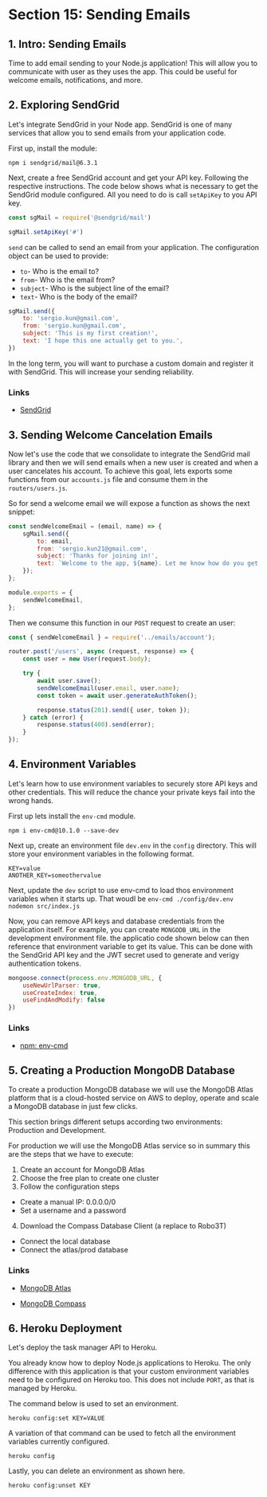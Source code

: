# Section 15: Sending Emails

## 1. Intro: Sending Emails
Time to add email sending to your Node.js application! This will allow you to communicate with user as they uses the app. This could be useful for welcome emails, notifications, and more.

## 2. Exploring SendGrid
Let's integrate SendGrid in your Node app. SendGrid is one of many services that allow you to send emails from your application code.

First up, install the module:

```
npm i sendgrid/mail@6.3.1
```

Next, create a free SendGrid account and get your API key. Following the respective instructions. The code below shows what is necessary to get the SendGrid module configured. All you need to do is call `setApiKey` to you API key.

```js
const sgMail = require('@sendgrid/mail')

sgMail.setApiKey('#')
```

`send` can be called to send an email from your application. The configuration object can be used to provide:

+ `to`- Who is the email to?
+ `from`- Who is the email from?
+ `subject`- Who is the subject line of the email?
+ `text`- Who is the body of the email?

```js
sgMail.send({
    to: 'sergio.kun@gmail.com',
    from: 'sergio.kun@gmail.com',
    subject: 'This is my first creation!',
    text: 'I hope this one actually get to you.',
})
```

In the long term, you will want to purchase a custom domain and register it with SendGrid. This will increase your sending reliability.

### Links
+ [SendGrid](https://sendgrid.com/)


## 3. Sending Welcome Cancelation Emails
Now let's use the code that we consolidate to integrate the SendGrid mail library and then we will send emails when a new user is created and when a user cancelates his account. To achieve this goal, lets exports some functions from our `accounts.js` file and consume them in the `routers/users.js`.

So for send a welcome email we will expose a function as shows the next snippet:

```js
const sendWelcomeEmail = (email, name) => {
    sgMail.send({
        to: email,
        from: 'sergio.kun21@gmail.com',
        subject: 'Thanks for joining in!',
        text: `Welcome to the app, ${name}. Let me know how do you get along with the app`
    });
};

module.exports = {
    sendWelcomeEmail,
};
```
Then we consume this function in our `POST` request to create an user:

```js
const { sendWelcomeEmail } = require('../emails/account');

router.post('/users', async (request, response) => {
    const user = new User(request.body);

    try {
        await user.save();
        sendWelcomeEmail(user.email, user.name);
        const token = await user.generateAuthToken();

        response.status(201).send({ user, token });
    } catch (error) {
        response.status(400).send(error);
    }
});
```

## 4. Environment Variables
Let's learn how to use environment variables to securely store API keys and other credentials. This will reduce the chance your private keys fail into the wrong hands.

First up lets install the `env-cmd` module.

```
npm i env-cmd@10.1.0 --save-dev
```

Next up, create an environment file `dev.env` in the `config` directory. This will store your environment variables in the following format.

```
KEY=value
ANOTHER_KEY=someothervalue
```

Next, update the `dev` script to use env-cmd to load thos environment variables when it starts up. That woudl be `env-cmd ./config/dev.env nodemon src/index.js`

Now, you can remove API keys and database credentials from the application itself. For example, you can create `MONGODB_URL` in the development environment file. the applicatio code shown below can then reference that environment variable to get its value. This can be done with the SendGrid API key and the JWT secret used to generate and verigy authentication tokens.

```js
mongoose.connect(process.env.MONGODB_URL, {
    useNewUrlParser: true,
    useCreateIndex: true,
    useFindAndModify: false
})
```
### Links
+ [npm: env-cmd](https://www.npmjs.com/package/env-cmd)

## 5. Creating a Production MongoDB Database
To create a production MongoDB database we will use the MongoDB Atlas platform that is a cloud-hosted service on AWS to deploy, operate and scale a MongoDB database in just few clicks.

This section brings different setups according two environments: Production and Development.

For production we will use the MongoDB Atlas service so in summary this are the steps that we have to execute:

1. Create an account for MongoDB Atlas
2. Choose the free plan to create one cluster
3. Follow the configuration steps
  + Create a manual IP: 0.0.0.0/0
  + Set a username and a password
4. Download the Compass Database Client (a replace to Robo3T)
  + Connect the local database
  + Connect the atlas/prod database 

### Links
+ [MongoDB Atlas](https://www.mongodb.com/cloud/atlas/lp/general/try?utm_source=google&utm_campaign=gs_americas_colombia_search_brand_atlas_desktop&utm_term=atlas%20mongo&utm_medium=cpc_paid_search&utm_ad=e&gclid=EAIaIQobChMIjZLM6a_y5wIVgpOzCh2cygLwEAAYASAAEgIEDfD_BwE)

+ [MongoDB Compass](https://www.mongodb.com/products/compass)

## 6. Heroku Deployment
Let's deploy the task manager API to Heroku.

You already know how to deploy Node.js applications to Heroku. The only difference with this application is that your custom environment variables need to be configured on Heroku too. This does not include `PORT`, as that is managed by Heroku.

The command below is used to set an environment.

```
heroku config:set KEY=VALUE
```

A variation of that command can be used to fetch all the environment variables currently configured.

```
heroku config
```

Lastly, you can delete an environment as shown here.

```
heroku config:unset KEY
```
